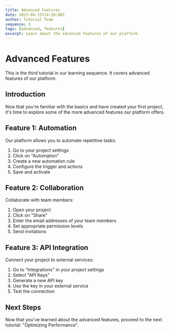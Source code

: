 ```yaml
---
title: Advanced Features
date: 2023-04-15T14:20:00Z
author: Tutorial Team
sequence: 3
tags: [advanced, features]
excerpt: Learn about the advanced features of our platform
---
```


# Advanced Features

This is the third tutorial in our learning sequence. It covers advanced features of our platform.

## Introduction

Now that you're familiar with the basics and have created your first project, it's time to explore some of the more advanced features our platform offers.

## Feature 1: Automation

Our platform allows you to automate repetitive tasks:

1. Go to your project settings
2. Click on "Automation"
3. Create a new automation rule
4. Configure the trigger and actions
5. Save and activate

## Feature 2: Collaboration

Collaborate with team members:

1. Open your project
2. Click on "Share"
3. Enter the email addresses of your team members
4. Set appropriate permission levels
5. Send invitations

## Feature 3: API Integration

Connect your project to external services:

1. Go to "Integrations" in your project settings
2. Select "API Keys"
3. Generate a new API key
4. Use the key in your external service
5. Test the connection

## Next Steps

Now that you've learned about the advanced features, proceed to the next tutorial: "Optimizing Performance".
